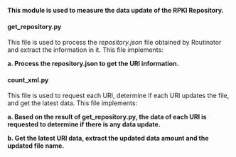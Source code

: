 **This module is used to measure the data update of the RPKI Repository.**



#### get_repository.py

This file is used to process the *repository.json* file obtained by Routinator and extract the information in it. This file implements:

**a. Process the repository.json to get the URI information.**



#### **count_xml.py**

This file is used to request each URI, determine if each URI updates the file, and get the latest data. This file implements:

**a. Based on the result of get_repository.py, the data of each URI is requested to determine if there is any data update.**

**b. Get the latest URI data, extract the updated data amount and the updated file name.**


